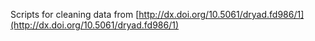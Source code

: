 Scripts for cleaning data from [http://dx.doi.org/10.5061/dryad.fd986/1](http://dx.doi.org/10.5061/dryad.fd986/1)

